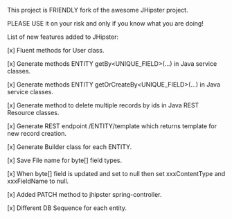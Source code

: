 This project is FRIENDLY fork of the awesome JHipster project.

PLEASE USE it on your risk and only if you know what you are doing!

List of new features added to JHipster:

[x] Fluent methods for User class.

[x] Generate methods ENTITY getBy<UNIQUE_FIELD>(...) in Java service classes.

[x] Generate methods ENTITY getOrCreateBy<UNIQUE_FIELD>(...) in Java service classes.

[x] Generate method to delete multiple records by ids in Java REST Resource classes.

[x] Generate REST endpoint /ENTITY/template which returns template for new record creation.

[x] Generate Builder class for each ENTITY.

[x] Save File name for byte[] field types.

[x] When byte[] field is updated and set to null then set xxxContentType and xxxFieldName to null.

[x] Added PATCH method to jhipster spring-controller.

[x] Different DB Sequence for each entity.
